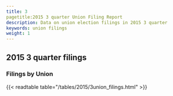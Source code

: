 ```yaml
---
title: 3
pagetitle:2015 3 quarter Union Filing Report
description: Data on union election filings in 2015 3 quarter 
keywords: union filings
weight: 1
---
```


## 2015 3 quarter filings

### Filings by Union
{{< readtable table="/tables/2015/3union_filings.html" >}}
